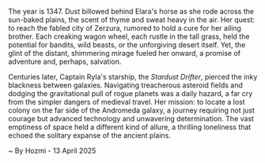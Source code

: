 
The year is 1347.  Dust billowed behind Elara's horse as she rode across the sun-baked plains, the scent of thyme and sweat heavy in the air. Her quest: to reach the fabled city of Zerzura, rumored to hold a cure for her ailing brother.  Each creaking wagon wheel, each rustle in the tall grass, held the potential for bandits, wild beasts, or the unforgiving desert itself.  Yet, the glint of the distant, shimmering mirage fueled her onward, a promise of adventure and, perhaps, salvation.

Centuries later, Captain Ryla's starship, the *Stardust Drifter*, pierced the inky blackness between galaxies.  Navigating treacherous asteroid fields and dodging the gravitational pull of rogue planets was a daily hazard, a far cry from the simpler dangers of medieval travel.  Her mission: to locate a lost colony on the far side of the Andromeda galaxy, a journey requiring not just courage but advanced technology and unwavering determination.  The vast emptiness of space held a different kind of allure, a thrilling loneliness that echoed the solitary expanse of the ancient plains.

~ By Hozmi - 13 April 2025
